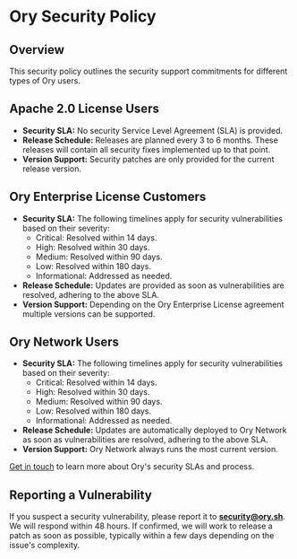 # Ory Security Policy

## Overview

This security policy outlines the security support commitments for different
types of Ory users.

## Apache 2.0 License Users

* **Security SLA:** No security Service Level Agreement (SLA) is provided.
* **Release Schedule:** Releases are planned every 3 to 6 months. These releases will contain all security fixes implemented up to that point.
* **Version Support:** Security patches are only provided for the current release version.


## Ory Enterprise License Customers
* **Security SLA:** The following timelines apply for security vulnerabilities based on their severity:
  - Critical: Resolved within 14 days.
  - High: Resolved within 30 days.
  - Medium: Resolved within 90 days.
  - Low: Resolved within 180 days.
  - Informational: Addressed as needed.
* **Release Schedule:** Updates are provided as soon as vulnerabilities are resolved, adhering to the above SLA.
* **Version Support:** Depending on the Ory Enterprise License agreement multiple versions can be supported.


## Ory Network Users
* **Security SLA:** The following timelines apply for security vulnerabilities based on their severity:
  - Critical: Resolved within 14 days.
  - High: Resolved within 30 days.
  - Medium: Resolved within 90 days.
  - Low: Resolved within 180 days.
  - Informational: Addressed as needed.
* **Release Schedule:** Updates are automatically deployed to Ory Network as soon as vulnerabilities are resolved, adhering to the above SLA.
* **Version Support:** Ory Network always runs the most current version.


[Get in touch](https://www.ory.sh/contact/) to learn more about Ory's security SLAs and process.

## Reporting a Vulnerability

If you suspect a security vulnerability, please report it to
**[security@ory.sh](mailto:security@ory.sh)**. We will respond within 48 hours.
If confirmed, we will work to release a patch as soon as possible, typically
within a few days depending on the issue's complexity.
